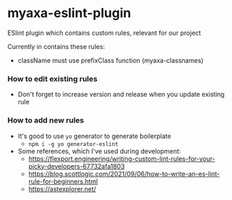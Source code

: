 # myaxa-eslint-plugin

ESlint plugin which contains custom rules, relevant for our project

Currently in contains these rules:

- className must use prefixClass function (myaxa-classnames)

### How to edit existing rules

- Don't forget to increase version and release when you update existing rule

### How to add new rules

- It's good to use `yo` generator to generate boilerplate
  - `npm i -g yo generator-eslint`
- Some references, which I've used during development:
  - https://flexport.engineering/writing-custom-lint-rules-for-your-picky-developers-67732afa1803
  - https://blog.scottlogic.com/2021/09/06/how-to-write-an-es-lint-rule-for-beginners.html
  - https://astexplorer.net/
